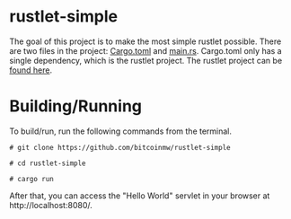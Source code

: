 # rustlet-simple

The goal of this project is to make the most simple rustlet possible. There are two files in the project: [Cargo.toml](https://github.com/bitcoinmw/rustlet-simple/blob/master/Cargo.toml) and [main.rs](https://github.com/bitcoinmw/rustlet-simple/blob/master/src/main.rs). Cargo.toml only has a single dependency, which is the rustlet project. The rustlet project can be [found here](https://github.com/bitcoinmw/rustlet).

# Building/Running

To build/run, run the following commands from the terminal.

```
# git clone https://github.com/bitcoinmw/rustlet-simple

# cd rustlet-simple

# cargo run
```

After that, you can access the "Hello World" servlet in your browser at http://localhost:8080/.

